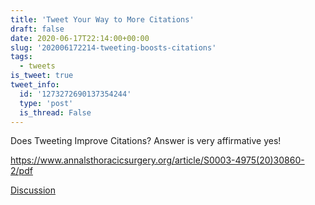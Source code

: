 ```yaml
---
title: 'Tweet Your Way to More Citations'
draft: false
date: 2020-06-17T22:14:00+00:00
slug: '202006172214-tweeting-boosts-citations'
tags:
  - tweets
is_tweet: true
tweet_info:
  id: '1273272690137354244'
  type: 'post'
  is_thread: False
---
```




Does Tweeting Improve Citations? Answer is very affirmative yes!

<https://www.annalsthoracicsurgery.org/article/S0003-4975(20)30860-2/pdf>

[Discussion](https://x.com/sytelus/status/1273272690137354244)
